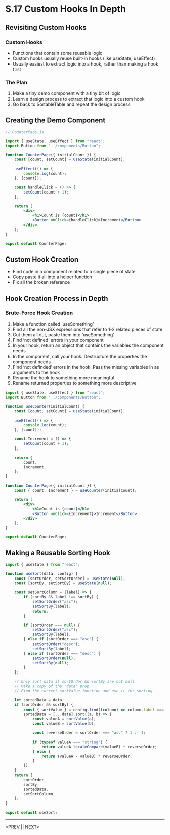 # S.17 Custom Hooks In Depth

## Revisiting Custom Hooks

### Custom Hooks

-   Functions that contain some reusable logic
-   Custom hooks usually reuse built-in hooks (like useState, useEffect)
-   Usually easiest to extract logic into a hook, rather than making a hook first

### The Plan

1. Make a tiny demo component with a tiny bit of logic
2. Learn a design process to extract that logic into a custom hook
3. Go back to SortableTable and repeat the design process

## Creating the Demo Component

```jsx
// CounterPage.js

import { useState, useEffect } from "react";
import Button from "../components/Button";

function CounterPage({ initialCount }) {
	const [count, setCount] = useState(initialCount);

	useEffect(() => {
		console.log(count);
	}, [count]);

	const handleClick = () => {
		setCount(count + 1);
	};

	return (
		<div>
			<h1>Count is {count}</h1>
			<Button onClick={handleClick}>Increment</Button>
		</div>
	);
}

export default CounterPage;
```

## Custom Hook Creation

-   Find code in a component related to a single piece of state
-   Copy paste it all into a helper function
-   Fix all the broken reference

## Hook Creation Process in Depth

### Brute-Force Hook Creation

1. Make a function called ‘useSomething’
2. Find all the non-JSX expressions that refer to 1-2 related pieces of state
3. Cut them all out, paste them into ‘useSomething’
4. Find ‘not defined’ errors in your component
5. In your hook, return an object that contains the variables the component needs
6. In the component, call your hook. Destructure the properties the component needs
7. Find ‘not definded’ errors in the hook. Pass the missing variables in as arguments to the hook
8. Rename the hook to something more meaningful
9. Rename returned properties to something more descriptive

```jsx
import { useState, useEffect } from "react";
import Button from "../components/Button";

function useCounter(initialCount) {
	const [count, setCount] = useState(initialCount);

	useEffect(() => {
		console.log(count);
	}, [count]);

	const Increment = () => {
		setCount(count + 1);
	};

	return {
		count,
		Increment,
	};
}

function CounterPage({ initialCount }) {
	const { count, Increment } = useCounter(initialCount);

	return (
		<div>
			<h1>Count is {count}</h1>
			<Button onClick={Increment}>Increment</Button>
		</div>
	);
}

export default CounterPage;
```

## Making a Reusable Sorting Hook

```jsx
import { useState } from "react";

function useSort(data, config) {
	const [sortOrder, setSortOrder] = useState(null);
	const [sortBy, setSortBy] = useState(null);

	const setSortColumn = (label) => {
		if (sortBy && label !== sortBy) {
			setSortOrder("asc");
			setSortBy(label);
			return;
		}

		if (sortOrder === null) {
			setSortOrder("asc");
			setSortBy(label);
		} else if (sortOrder === "asc") {
			setSortOrder("desc");
			setSortBy(label);
		} else if (sortOrder === "desc") {
			setSortOrder(null);
			setSortBy(null);
		}
	};

	// Only sort data if sortOrder && sortBy are not null
	// Make a copy of the 'data' prop
	// Find the correct sortValue function and use it for sorting

	let sortedData = data;
	if (sortOrder && sortBy) {
		const { sortValue } = config.find((column) => column.label === sortBy);
		sortedData = [...data].sort((a, b) => {
			const valueA = sortValue(a);
			const valueB = sortValue(b);

			const reverseOrder = sortOrder === "asc" ? 1 : -1;

			if (typeof valueA === "string") {
				return valueA.localeCompare(valueB) * reverseOrder;
			} else {
				return (valueA - valueB) * reverseOrder;
			}
		});
	}
	return {
		sortOrder,
		sortBy,
		sortedData,
		setSortColumn,
	};
}

export default useSort;
```

---

[<PREV](./230227.md) || [NEXT>](./230301.md)
